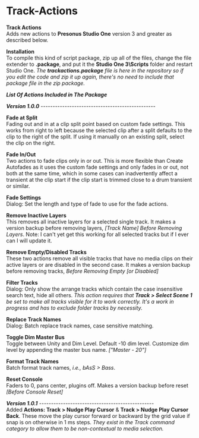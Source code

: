 # Track-Actions
**Track Actions**<br>
Adds new actions to **Presonus Studio One** version 3 and greater as described below.  <br>

**Installation** <br>
To compile this kind of script package, zip up all of the files, change the file extender to **.package**, and put it the **Studio One 3\Scripts** folder and restart Studio One. *The **trackactions.package** file is here in the repository so if you edit the code and zip it up again, there's no need to include that package file in the zip package.*

***List Of Actions Included in The Package***<br>

***Version 1.0.0*** ------------------------------------------------<br>

  **Fade at Split** <br>
  Fading out and in at a clip split point based on custom fade settings. This works from right to left because the selected clip after a split defaults to the clip to the right of the split. If using it manually on an existing split, select the clip on the right.

  **Fade In/Out** <br>
  Two actions to fade clips only in or out. This is more flexible than Create Autofades as it uses the custom fade settings and only fades in or out, not both at the same time, which in some cases can inadvertently affect a transient at the clip start if the clip start is trimmed close to a drum transient or similar.

  **Fade Settings** <br>
  Dialog: Set the length and type of fade to use for the fade actions.

  **Remove Inactive Layers** <br>
  This removes all inactive layers for a selected single track. It makes a version backup before removing layers, *[Track Name] Before 
  Removing Layers*.  Note: I can't yet get this working for all selected tracks but if I ever can I will update it.

  **Remove Empty/Disabled Tracks** <br>
  These two actions remove all visible tracks that have no media clips on their active layers or are disabled in the second case. It makes a version backup before removing tracks, *Before Removing Empty [or Disabled]*

  **Filter Tracks** <br>
  Dialog: Only show the arrange tracks which contain the case insensitive search text, hide all others. *This action requires that **Track > Select Scene 1** be set to make all tracks visible for it to work correctly. It's a work in progress and has to exclude folder tracks by necessity.*

  **Replace Track Names** <br>
  Dialog: Batch replace track names, case sensitive matching.

  **Toggle Dim Master Bus** <br>
  Toggle between Unity and Dim Level. Default -10 dim level. Customize dim level by appending the master bus name. *["Master - 20"]*

  **Format Track Names** <br>
  Batch format track names, *i.e., bAsS > Bass*.

  **Reset Console** <br>
  Faders to 0, pans center, plugins off. Makes a version backup before reset *[Before Console Reset]*

***Version 1.0.1*** ------------------------------------------------<br>
Added **Actions: Track > Nudge Play Cursor** & **Track > Nudge Play Cursor Back**.  These move the play cursor forward or backward by the grid value if snap is on otherwise in 1 ms steps.  *They exist in the Track command category to allow them to be non-contextual to media selection.*

